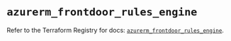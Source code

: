 # `azurerm_frontdoor_rules_engine`

Refer to the Terraform Registry for docs: [`azurerm_frontdoor_rules_engine`](https://registry.terraform.io/providers/hashicorp/azurerm/3.92.0/docs/resources/frontdoor_rules_engine).
